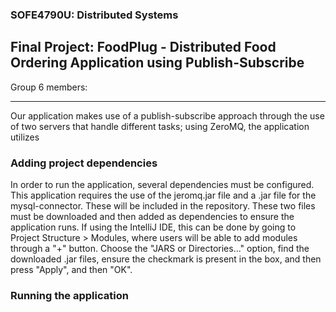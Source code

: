 ### SOFE4790U: Distributed Systems

## Final Project: FoodPlug - Distributed Food Ordering Application using Publish-Subscribe

Group 6 members:

-----------------------------------------------

Our application makes use of a publish-subscribe approach through the use of two servers that handle different tasks; using ZeroMQ, the application utilizes 

### Adding project dependencies

In order to run the application, several dependencies must be configured. This application requires the use of the jeromq.jar file and a .jar file for the mysql-connector. These will be included in the repository.
These two files must be downloaded and then added as dependencies to ensure the application runs. If using the IntelliJ IDE, this can be done by going to Project Structure > Modules, where users will be able to
add modules through a "+" button. Choose the "JARS or Directories..." option, find the downloaded .jar files, ensure the checkmark is present in the box, and then press "Apply", and then "OK". 

### Running the application



